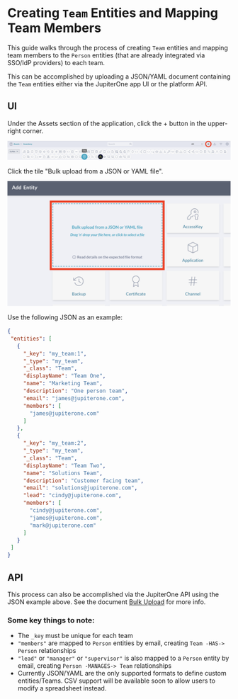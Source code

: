 # Creating `Team` Entities and Mapping Team Members

This guide walks through the process of creating `Team` entities and mapping team members to the `Person` entities (that are already integrated via SSO/IdP providers) to each team.

This can be accomplished by uploading a JSON/YAML document containing the `Team` entities either via the JupiterOne app UI or the platform API.

## UI 

Under the Assets section of the application, click the + button in the upper-right corner.

![add-asset](../assets/add-asset.png)

Click the tile "Bulk upload from a JSON or YAML file".

![bulk-upload](../assets/bulk-upload.png)

 Use the following JSON as an example:

```json
{
 "entities": [
   {
     "_key": "my_team:1",
     "_type": "my_team",
     "_class": "Team",
     "displayName": "Team One",
     "name": "Marketing Team",
     "description": "One person team",
     "email": "james@jupiterone.com",
     "members": [
       "james@jupiterone.com"
     ]
   },
   {
     "_key": "my_team:2",
     "_type": "my_team",
     "_class": "Team",
     "displayName": "Team Two",
     "name": "Solutions Team",
     "description": "Customer facing team",
     "email": "solutions@jupiterone.com",
     "lead": "cindy@jupiterone.com",
     "members": [
       "cindy@jupiterone.com",
       "james@jupiterone.com",
       "mark@jupiterone.com"
     ]
   }
 ]
}
```

## API

This process can also be accomplished via the JupiterOne API using the JSON example above. See the document [Bulk Upload](../Asset-Management/bulk-upload.md) for more info.

### Some key things to note:

- The `_key` must be unique for each team
- `"members"` are mapped to `Person` entities by email, creating `Team -HAS-> Person` relationships
- `"lead"` or `"manager"` or `"supervisor"` is also mapped to a `Person` entity by email, creating `Person -MANAGES-> Team` relationships
- Currently JSON/YAML are the only supported formats to define custom entities/Teams. CSV support will be available soon to allow users to modify a spreadsheet instead.
